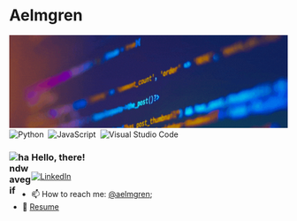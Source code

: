# Aelmgren

![BannerGIF](https://github.com/Aelmgren/Aelmgren/blob/main/img/Anders%20Elmgren.gif?raw=true)
![Python](https://img.shields.io/badge/-Python-05122A?style=flat&logo=python)&nbsp;
![JavaScript](https://img.shields.io/badge/-JavaScript-05122A?style=flat&logo=javascript)&nbsp;
![Visual Studio Code](https://img.shields.io/badge/-Visual%20Studio%20Code-05122A?style=flat&logo=visual-studio-code&logoColor=007ACC)&nbsp;

### <img alt="handwavegif" src="https://user-images.githubusercontent.com/39513876/112366216-8cfe7400-8cfe-11eb-8116-7d3dbae20e97.gif" width='40' align="left"/> Hello, there!

<a href="https://www.linkedin.com/in/aelmgren/"><img alt="LinkedIn" src="https://img.shields.io/badge/linkedin%20-%230077B5.svg?&style=flat&logo=linkedin&logoColor=white"/></a> &nbsp;

- 📫 How to reach me: [@aelmgren](https://twitter.com/a_elmgren);
- 📝 [Resume](https://drive.google.com/)
